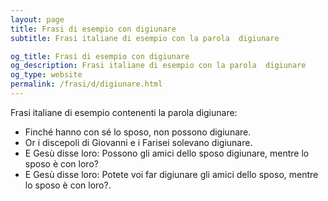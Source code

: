 ```yaml
---
layout: page
title: Frasi di esempio con digiunare 
subtitle: Frasi italiane di esempio con la parola  digiunare

og_title: Frasi di esempio con digiunare 
og_description: Frasi italiane di esempio con la parola  digiunare
og_type: website
permalink: /frasi/d/digiunare.html
---
```


Frasi italiane di esempio contenenti la parola digiunare:


- Finché hanno con sé lo sposo, non possono digiunare.
- Or i discepoli di Giovanni e i Farisei solevano digiunare.
- E Gesù disse loro: Possono gli amici dello sposo digiunare, mentre lo sposo è con loro?
- E Gesù disse loro: Potete voi far digiunare gli amici dello sposo, mentre lo sposo è con loro?.
